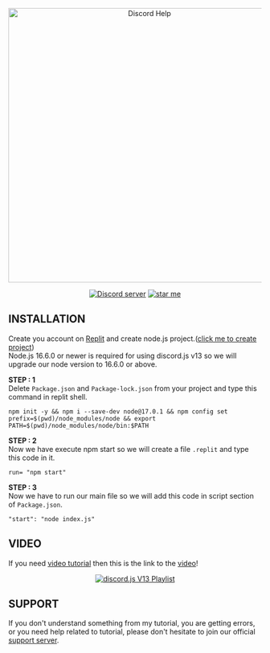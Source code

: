 <div align="center">
  <p>
    <a href="https://youtube.com/channel/UCKW0IAEQBhyFQHixopT2teQ"><img src="https://media.discordapp.net/attachments/926023641236377621/926023683120726016/20211230_133627.png" width="546" alt="Discord Help" /></a>
  </p>
  <p>
    <a href="https://discord.gg/H956rhJEm8"><img src="https://img.shields.io/discord/925633293754449921?color=5865F2&logo=discord&logoColor=white" alt="Discord server" /></a>
    <a href="https://github.com/discordhelp20/discord.jsV13Tutorial"><img src="https://img.shields.io/github/stars/discordhelp20/discord.jsV13Tutorial?style=social" alt="star me"></a>
  </p>
</div>

## INSTALLATION

Create you account on [Replit](https://replit.com/~) and create node.js project.([click me to create project](https://replit.com/new/nodejs))<br />
Node.js 16.6.0 or newer is required for using discord.js v13 so we will upgrade our node version to 16.6.0 or above.

**STEP : 1**<br />
Delete `Package.json` and `Package-lock.json` from your project and type this command in replit shell.
```
npm init -y && npm i --save-dev node@17.0.1 && npm config set prefix=$(pwd)/node_modules/node && export PATH=$(pwd)/node_modules/node/bin:$PATH
```
**STEP : 2**<br />
Now we have execute npm start so we will create a file `.replit` and type this code in it.
```
run= "npm start"
```
**STEP : 3**<br />
Now we have to run our main file so we will add this code in script section of `Package.json`.
```
"start": "node index.js"
```

## VIDEO

If you need [video tutorial](https://youtu.be/hN0ZIIIvyGI) then this is the link to the [video](https://youtu.be/hN0ZIIIvyGI)!
<div align="center">
  <p>
    <a href="https://youtu.be/hN0ZIIIvyGI"><img src="https://media.discordapp.net/attachments/926023641236377621/926050319421558814/IMG_20211230_152313.jpg" alt="discord.js V13 Playlist" /></a>
  </p>
</div>

## SUPPORT

If you don't understand something from my tutorial, you are getting errors, or you need help related to tutorial, please don't hesitate to join our official [support server](https://discord.gg/H956rhJEm8).
